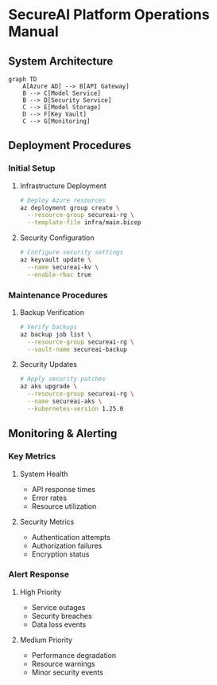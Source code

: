 # SecureAI Platform Operations Manual

## System Architecture
```mermaid
graph TD
    A[Azure AD] --> B[API Gateway]
    B --> C[Model Service]
    B --> D[Security Service]
    C --> E[Model Storage]
    D --> F[Key Vault]
    C --> G[Monitoring]
```

## Deployment Procedures

### Initial Setup
1. Infrastructure Deployment
   ```bash
   # Deploy Azure resources
   az deployment group create \
     --resource-group secureai-rg \
     --template-file infra/main.bicep
   ```

2. Security Configuration
   ```bash
   # Configure security settings
   az keyvault update \
     --name secureai-kv \
     --enable-rbac true
   ```

### Maintenance Procedures

1. Backup Verification
   ```bash
   # Verify backups
   az backup job list \
     --resource-group secureai-rg \
     --vault-name secureai-backup
   ```

2. Security Updates
   ```bash
   # Apply security patches
   az aks upgrade \
     --resource-group secureai-rg \
     --name secureai-aks \
     --kubernetes-version 1.25.0
   ```

## Monitoring & Alerting

### Key Metrics
1. System Health
   - API response times
   - Error rates
   - Resource utilization

2. Security Metrics
   - Authentication attempts
   - Authorization failures
   - Encryption status

### Alert Response
1. High Priority
   - Service outages
   - Security breaches
   - Data loss events

2. Medium Priority
   - Performance degradation
   - Resource warnings
   - Minor security events

